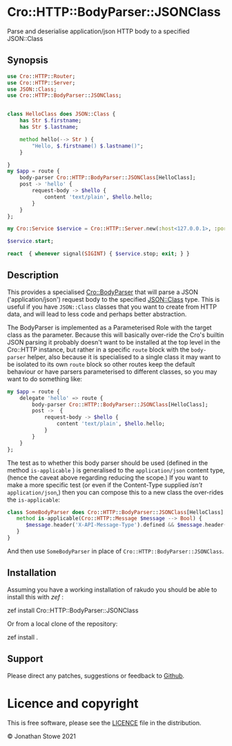 # Cro::HTTP::BodyParser::JSONClass

Parse and deserialise application/json HTTP body to a specified JSON::Class

## Synopsis

```raku
use Cro::HTTP::Router;
use Cro::HTTP::Server;
use JSON::Class;
use Cro::HTTP::BodyParser::JSONClass;


class HelloClass does JSON::Class {
    has Str $.firstname;
    has Str $.lastname;

    method hello(--> Str ) {
        "Hello, $.firstname() $.lastname()";
    }

}
my $app = route {
    body-parser Cro::HTTP::BodyParser::JSONClass[HelloClass];
    post -> 'hello' {
        request-body -> $hello {
            content 'text/plain', $hello.hello;
        }
    }
};

my Cro::Service $service = Cro::HTTP::Server.new(:host<127.0.0.1>, :port<7798>, application => $app);

$service.start;

react  { whenever signal(SIGINT) { $service.stop; exit; } }
```

## Description

This provides a specialised [Cro::BodyParser](https://cro.services/docs/reference/cro-http-router#Adding_custom_request_body_parsers) that will parse a JSON ('application/json') request body to the specified
[JSON::Class](https://github.com/jonathanstowe/JSON-Class) type.  This is useful if you have `JSON::Class` classes that you want to create from HTTP data, and will lead to less code and perhaps better
abstraction.

The BodyParser is implemented as a Parameterised Role with the target class as the parameter.  Because this will basically over-ride the Cro's builtin JSON parsing it probably doesn't want to be installed at the
top level in the Cro::HTTP instance, but rather in a specific `route` block with the `body-parser` helper, also because it is specialised to a single class it may want to be isolated to its own `route`
block so other routes keep the default behaviour or have parsers parameterised to different classes, so you may want to do something like:

```raku
my $app = route {
    delegate 'hello' => route {
        body-parser Cro::HTTP::BodyParser::JSONClass[HelloClass];
        post ->  {
            request-body -> $hello {
                content 'text/plain', $hello.hello;
            }
        }
    }
};
```

The test as to whether this body parser should be used (defined in the method `is-applicable` ) is generalised to the `application/json` content type, (hence the caveat above regarding reducing the scope.)
If you want to make a more specific test (or even if the Content-Type supplied *isn't* `application/json`,) then you can compose this to a new class the over-rides the `is-applicable`:

```raku
class SomeBodyParser does Cro::HTTP::BodyParser::JSONClass[HelloClass] {
   method is-applicable(Cro::HTTP::Message $message --> Bool) {
      $message.header('X-API-Message-Type').defined && $message.header('X-API-Message-Type') eq 'Hello';
   }
}
```

And then use `SomeBodyParser` in place of `Cro::HTTP::BodyParser::JSONClass`.

## Installation

Assuming you have a working installation of rakudo you should be able to install this with *zef* :

   zef install Cro::HTTP::BodyParser::JSONClass

Or from a local clone of the repository:

   zef install .

## Support

Please direct any patches, suggestions or feedback to [Github](https://github.com/jonathanstowe/Cro-HTTP-BodyParser-JSONClass/issues).

# Licence and copyright

This is free software, please see the [LICENCE](LICENCE) file in the distribution.

© Jonathan Stowe 2021
